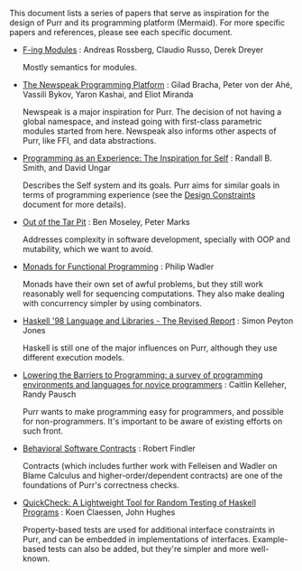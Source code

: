 This document lists a series of papers that serve as inspiration for the
design of Purr and its programming platform (Mermaid). For more specific
papers and references, please see each specific document.

- [F-ing Modules](https://www.mpi-sws.org/~rossberg/f-ing/)
  : Andreas Rossberg, Claudio Russo, Derek Dreyer

  Mostly semantics for modules.
  

- [The Newspeak Programming Platform](http://bracha.org/newspeak.pdf)
  : Gilad Bracha, Peter von der Ahé, Vassili Bykov, Yaron Kashai, and
  Eliot Miranda

  Newspeak is a major inspiration for Purr. The decision of not having a
  global namespace, and instead going with first-class parametric
  modules started from here. Newspeak also informs other aspects of
  Purr, like FFI, and data abstractions.


- [Programming as an Experience: The Inspiration for Self](http://bibliography.selflanguage.org/programming-as-experience.html)
  : Randall B. Smith, and David Ungar

  Describes the Self system and its goals. Purr aims for similar goals
  in terms of programming experience (see the
  [Design Constraints](design-questions.md) document for more details).


- [Out of the Tar Pit](http://shaffner.us/cs/papers/tarpit.pdf)
  : Ben Moseley, Peter Marks

  Addresses complexity in software development, specially with OOP and
  mutability, which we want to avoid.


- [Monads for Functional Programming](http://homepages.inf.ed.ac.uk/wadler/papers/marktoberdorf/baastad.pdf)
  : Philip Wadler

  Monads have their own set of awful problems, but they still work
  reasonably well for sequencing computations. They also make dealing
  with concurrency simpler by using combinators.


- [Haskell '98 Language and Libraries - The Revised Report](https://www.haskell.org/onlinereport/)
  : Simon Peyton Jones

  Haskell is still one of the major influences on Purr, although
  they use different execution models.


- [Lowering the Barriers to Programming: a survey of programming environments and languages for novice programmers](https://www.cs.cmu.edu/~caitlin/papers/NoviceProgSurvey.pdf)
  : Caitlin Kelleher, Randy Pausch

  Purr wants to make programming easy for programmers, and possible for
  non-programmers. It's important to be aware of existing efforts on
  such front.


- [Behavioral Software Contracts](http://www.eecs.northwestern.edu/~robby/pubs/papers/behavioral-software-contracts.pdf)
  : Robert Findler

  Contracts (which includes further work with Felleisen and Wadler on
  Blame Calculus and higher-order/dependent contracts) are one of the
  foundations of Purr's correctness checks.


- [QuickCheck: A Lightweight Tool for Random Testing of Haskell Programs](http://www.cs.tufts.edu/~nr/cs257/archive/john-hughes/quick.pdf)
  : Koen Claessen, John Hughes

  Property-based tests are used for additional interface constraints in
  Purr, and can be embedded in implementations of
  interfaces. Example-based tests can also be added, but they're simpler
  and more well-known.



